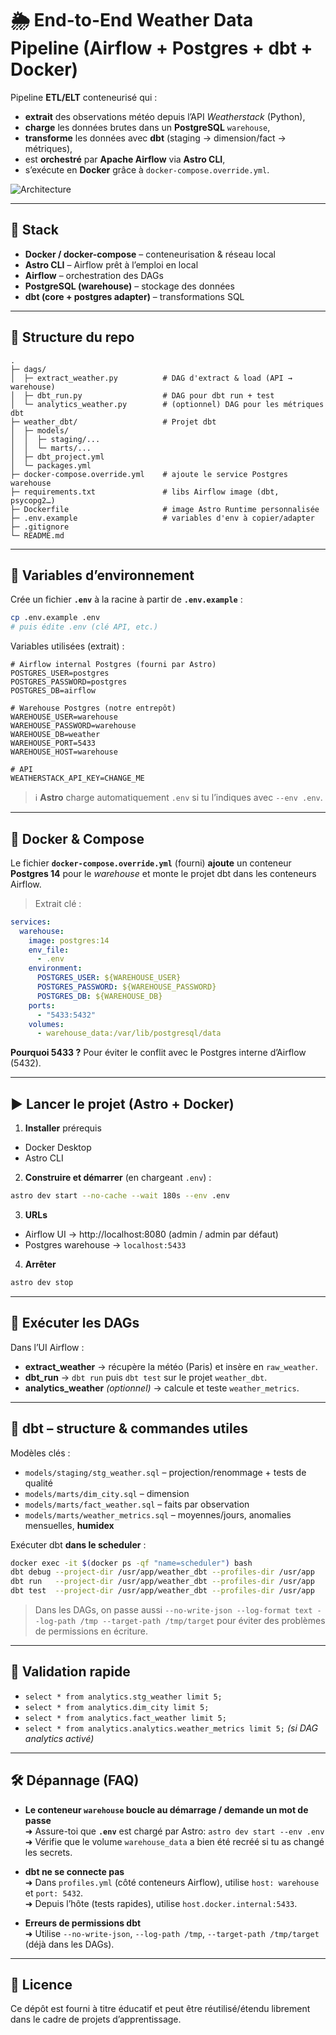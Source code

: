 # 🌦️ End-to-End Weather Data Pipeline (Airflow + Postgres + dbt + Docker)

Pipeline **ETL/ELT** conteneurisé qui :
- **extrait** des observations météo depuis l’API *Weatherstack* (Python),
- **charge** les données brutes dans un **PostgreSQL** `warehouse`,
- **transforme** les données avec **dbt** (staging → dimension/fact → métriques),
- est **orchestré** par **Apache Airflow** via **Astro CLI**,
- s’exécute en **Docker** grâce à `docker-compose.override.yml`.

![Architecture](docs/architecture.png)

---

## 🧱 Stack
- **Docker / docker-compose** – conteneurisation & réseau local
- **Astro CLI** – Airflow prêt à l’emploi en local
- **Airflow** – orchestration des DAGs
- **PostgreSQL (warehouse)** – stockage des données
- **dbt (core + postgres adapter)** – transformations SQL

---

## 📁 Structure du repo
```
.
├─ dags/
│  ├─ extract_weather.py          # DAG d'extract & load (API → warehouse)
│  ├─ dbt_run.py                  # DAG pour dbt run + test
│  └─ analytics_weather.py        # (optionnel) DAG pour les métriques dbt
├─ weather_dbt/                   # Projet dbt
│  ├─ models/
│  │  ├─ staging/...
│  │  └─ marts/...
│  ├─ dbt_project.yml
│  └─ packages.yml
├─ docker-compose.override.yml    # ajoute le service Postgres warehouse
├─ requirements.txt               # libs Airflow image (dbt, psycopg2…)
├─ Dockerfile                     # image Astro Runtime personnalisée
├─ .env.example                   # variables d'env à copier/adapter
├─ .gitignore
└─ README.md
```

---

## 🔐 Variables d’environnement

Crée un fichier **`.env`** à la racine à partir de **`.env.example`** :

```bash
cp .env.example .env
# puis édite .env (clé API, etc.)
```

Variables utilisées (extrait) :
```dotenv
# Airflow internal Postgres (fourni par Astro)
POSTGRES_USER=postgres
POSTGRES_PASSWORD=postgres
POSTGRES_DB=airflow

# Warehouse Postgres (notre entrepôt)
WAREHOUSE_USER=warehouse
WAREHOUSE_PASSWORD=warehouse
WAREHOUSE_DB=weather
WAREHOUSE_PORT=5433
WAREHOUSE_HOST=warehouse

# API
WEATHERSTACK_API_KEY=CHANGE_ME
```

> ℹ️ **Astro** charge automatiquement `.env` si tu l’indiques avec `--env .env`.

---

## 🐳 Docker & Compose

Le fichier **`docker-compose.override.yml`** (fourni) **ajoute** un conteneur **Postgres 14** pour le *warehouse* et monte le projet dbt dans les conteneurs Airflow.

> Extrait clé :
```yaml
services:
  warehouse:
    image: postgres:14
    env_file:
      - .env
    environment:
      POSTGRES_USER: ${WAREHOUSE_USER}
      POSTGRES_PASSWORD: ${WAREHOUSE_PASSWORD}
      POSTGRES_DB: ${WAREHOUSE_DB}
    ports:
      - "5433:5432"
    volumes:
      - warehouse_data:/var/lib/postgresql/data
```

**Pourquoi 5433 ?** Pour éviter le conflit avec le Postgres interne d’Airflow (5432).

---

## ▶️ Lancer le projet (Astro + Docker)

1) **Installer** prérequis  
- Docker Desktop
- Astro CLI

2) **Construire et démarrer** (en chargeant `.env`) :
```bash
astro dev start --no-cache --wait 180s --env .env
```

3) **URLs**  
- Airflow UI → http://localhost:8080 (admin / admin par défaut)
- Postgres warehouse → `localhost:5433`

4) **Arrêter**  
```bash
astro dev stop
```

---

## 🚀 Exécuter les DAGs

Dans l’UI Airflow :
- **extract_weather** → récupère la météo (Paris) et insère en `raw_weather`.
- **dbt_run** → `dbt run` puis `dbt test` sur le projet `weather_dbt`.
- **analytics_weather** *(optionnel)* → calcule et teste `weather_metrics`.

---

## 🧠 dbt – structure & commandes utiles

Modèles clés :
- `models/staging/stg_weather.sql` – projection/renommage + tests de qualité
- `models/marts/dim_city.sql` – dimension
- `models/marts/fact_weather.sql` – faits par observation
- `models/marts/weather_metrics.sql` – moyennes/jours, anomalies mensuelles, **humidex**

Exécuter dbt **dans le scheduler** :
```bash
docker exec -it $(docker ps -qf "name=scheduler") bash
dbt debug --project-dir /usr/app/weather_dbt --profiles-dir /usr/app
dbt run   --project-dir /usr/app/weather_dbt --profiles-dir /usr/app
dbt test  --project-dir /usr/app/weather_dbt --profiles-dir /usr/app
```

> Dans les DAGs, on passe aussi `--no-write-json --log-format text --log-path /tmp --target-path /tmp/target` pour éviter des problèmes de permissions en écriture.

---

## 🧪 Validation rapide

- `select * from analytics.stg_weather limit 5;`
- `select * from analytics.dim_city limit 5;`
- `select * from analytics.fact_weather limit 5;`
- `select * from analytics.analytics.weather_metrics limit 5;` *(si DAG analytics activé)*

---

## 🛠️ Dépannage (FAQ)

- **Le conteneur `warehouse` boucle au démarrage / demande un mot de passe**  
  ➜ Assure-toi que **`.env`** est chargé par Astro: `astro dev start --env .env`  
  ➜ Vérifie que le volume `warehouse_data` a bien été recréé si tu as changé les secrets.

- **dbt ne se connecte pas**  
  ➜ Dans `profiles.yml` (côté conteneurs Airflow), utilise `host: warehouse` et `port: 5432`.  
  ➜ Depuis l’hôte (tests rapides), utilise `host.docker.internal:5433`.

- **Erreurs de permissions dbt**  
  ➜ Utilise `--no-write-json`, `--log-path /tmp`, `--target-path /tmp/target` (déjà dans les DAGs).

---

## 📜 Licence
Ce dépôt est fourni à titre éducatif et peut être réutilisé/étendu librement dans le cadre de projets d’apprentissage.
